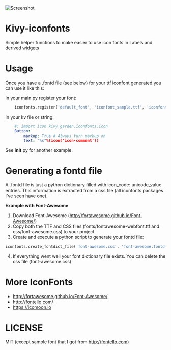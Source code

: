 ![Screenshot](https://github.com/jeysonmc/garden.iconfonts/blob/master/screenshot.png "Scrennshot")


Kivy-iconfonts
==============

Simple helper functions to make easier to use icon fonts in Labels and derived widgets

Usage
=====

Once you have a .fontd file (see below) for your ttf iconfont generated you can use it like this:

In your main.py register your font:
```python
    iconfonts.register('default_font', 'iconfont_sample.ttf', 'iconfont_sample.fontd')
```

In your kv file or string:
```yaml
    #: import icon kivy.garden.iconfonts.icon
    Button:
        markup: True # Always turn markup on
        text: "%s"%(icon('icon-comment'))
```
See __init__.py for another example.

Generating a fontd file
=====================

A .fontd file is just a python dictionary filled with icon_code: unicode_value entries. This information is extracted from a css file (all iconfonts packages I've seen have one).

**Example with Font-Awesome**

1. Download Font-Awesome (http://fortawesome.github.io/Font-Awesome/)
2. Copy both the TTF and CSS files (fonts/fontawesome-webfont.ttf and css/font-awesome.css) to your project
3. Create and execute a python script to generate your fontd file:
```python
iconfonts.create_fontdict_file('font-awesome.css', 'font-awesome.fontd')
```
4. If everything went well your font dictionary file exists. You can delete the css file (font-awesome.css)


More IconFonts
==============
- http://fortawesome.github.io/Font-Awesome/
- http://fontello.com/
- https://icomoon.io

LICENSE
=======

MIT (except sample font that I got from http://fontello.com)
